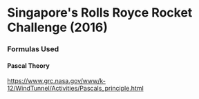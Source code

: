# Singapore's Rolls Royce Rocket Challenge (2016)

### Formulas Used

#### Pascal Theory	
https://www.grc.nasa.gov/www/k-12/WindTunnel/Activities/Pascals_principle.html